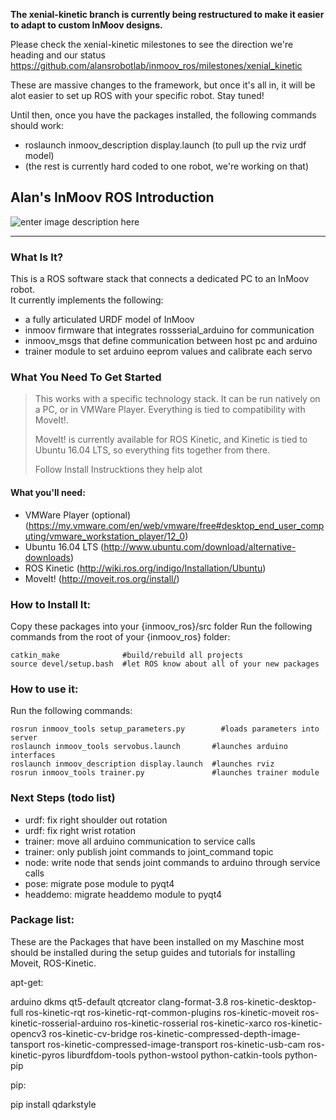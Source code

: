 **The xenial-kinetic branch is currently being restructured to make it easier to adapt to custom InMoov designs.**  

Please check the xenial-kinetic milestones to see the direction we're heading and our status
https://github.com/alansrobotlab/inmoov_ros/milestones/xenial_kinetic

These are massive changes to the framework, but once it's all in, it will be alot easier to set up ROS with your specific robot.  Stay tuned!

Until then, once you have the packages installed, the following commands should work:
 - roslaunch inmoov_description display.launch (to pull up the rviz urdf model)
 - (the rest is currently hard coded to one robot, we're working on that)

## Alan's InMoov ROS Introduction
![enter image description here](http://i.imgur.com/bweApZH.png)


---------

### What Is It?
This is a ROS software stack that connects a dedicated PC to an InMoov robot.  
It currently implements the following:

 - a fully articulated URDF model of InMoov
 - inmoov firmware that integrates rossserial_arduino for communication
 - inmoov_msgs that define communication between host pc and arduino
 - trainer module to set arduino eeprom values and calibrate each servo

### What You Need To Get Started
> This works with a specific technology stack.  It can be run natively on a PC, or in VMWare Player.  Everything is tied to compatibility with MoveIt!.  
>  
> MoveIt! is currently available for ROS Kinetic, and Kinetic is tied to Ubuntu 16.04 LTS, so everything fits together from there.  
>   
> Follow Install Instrucktions they help alot

#### What you'll need:

 - VMWare Player (optional)
 (https://my.vmware.com/en/web/vmware/free#desktop_end_user_computing/vmware_workstation_player/12_0)
 - Ubuntu 16.04 LTS (http://www.ubuntu.com/download/alternative-downloads) 
 - ROS Kinetic (http://wiki.ros.org/indigo/Installation/Ubuntu)
 - MoveIt! (http://moveit.ros.org/install/)

### How to Install It:
Copy these packages into your {inmoov_ros}/src folder
Run the following commands from the root of your {inmoov_ros} folder:
  
    catkin_make              #build/rebuild all projects
    source devel/setup.bash  #let ROS know about all of your new packages

### How to use it:
Run the following commands:

    rosrun inmoov_tools setup_parameters.py        #loads parameters into server
    roslaunch inmoov_tools servobus.launch       #launches arduino interfaces
    roslaunch inmoov_description display.launch  #launches rviz
    rosrun inmoov_tools trainer.py               #launches trainer module


### Next Steps (todo list)
 - urdf:  fix right shoulder out rotation
 - urdf:  fix right wrist rotation
 - trainer:  move all arduino communication to service calls
 - trainer:  only publish joint commands to joint_command topic
 - node:  write node that sends joint commands to arduino through service calls
 - pose:  migrate pose module to pyqt4
 - headdemo:  migrate headdemo module to pyqt4
### Package list:
These are the Packages that have been installed on my Maschine most should 
be installed during the setup guides and tutorials for installing Moveit, ROS-Kinetic.

apt-get:

 arduino 
 dkms
 qt5-default 
 qtcreator
 clang-format-3.8 
 ros-kinetic-desktop-full
 ros-kinetic-rqt
 ros-kinetic-rqt-common-plugins
 ros-kinetic-moveit
 ros-kinetic-rosserial-arduino
 ros-kinetic-rosserial
 ros-kinetic-xarco
 ros-kinetic-opencv3
 ros-kinetic-cv-bridge
 ros-kinetic-compressed-depth-image-tansport
 ros-kinetic-compressed-image-transport
 ros-kinetic-usb-cam 
 ros-kinetic-pyros
 liburdfdom-tools
 python-wstool
 python-catkin-tools
 python-pip
 
pip:

 pip install qdarkstyle
 